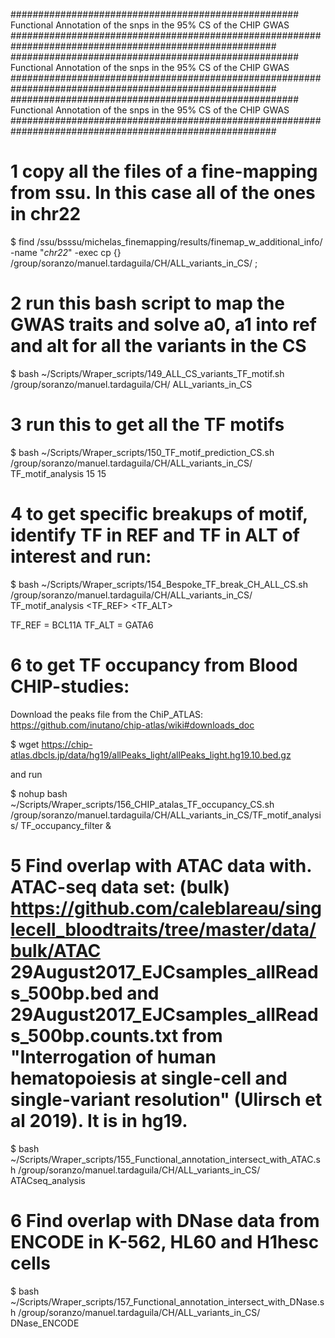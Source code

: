 ####################################################	Functional Annotation of the snps in the 95% CS of the CHIP GWAS ########################################################################################################
####################################################	Functional Annotation of the snps in the 95% CS of the CHIP GWAS ########################################################################################################
####################################################	Functional Annotation of the snps in the 95% CS of the CHIP GWAS ########################################################################################################

# 1 copy all the files of a fine-mapping from ssu. In this case all of the ones in chr22

$ find /ssu/bsssu/michelas_finemapping/results/finemap_w_additional_info/ -name "*chr22*" -exec cp {} /group/soranzo/manuel.tardaguila/CH/ALL_variants_in_CS/ \;

# 2 run this bash script to map the GWAS traits and solve a0, a1 into ref and alt for all the variants in the CS

$ bash ~/Scripts/Wraper_scripts/149_ALL_CS_variants_TF_motif.sh /group/soranzo/manuel.tardaguila/CH/ ALL_variants_in_CS

# 3 run this to get all the TF motifs

$ bash ~/Scripts/Wraper_scripts/150_TF_motif_prediction_CS.sh /group/soranzo/manuel.tardaguila/CH/ALL_variants_in_CS/ TF_motif_analysis 15 15

# 4 to get specific breakups of motif, identify TF in REF and TF in ALT of interest and run:

$ bash ~/Scripts/Wraper_scripts/154_Bespoke_TF_break_CH_ALL_CS.sh /group/soranzo/manuel.tardaguila/CH/ALL_variants_in_CS/ TF_motif_analysis <TF_REF> <TF_ALT>

TF_REF = BCL11A
TF_ALT = GATA6

# 6 to get TF occupancy from Blood CHIP-studies:

Download the peaks file from the ChiP_ATLAS: https://github.com/inutano/chip-atlas/wiki#downloads_doc

$ wget https://chip-atlas.dbcls.jp/data/hg19/allPeaks_light/allPeaks_light.hg19.10.bed.gz

and run

$ nohup bash ~/Scripts/Wraper_scripts/156_CHIP_atalas_TF_occupancy_CS.sh /group/soranzo/manuel.tardaguila/CH/ALL_variants_in_CS/TF_motif_analysis/ TF_occupancy_filter &

# 5 Find overlap with ATAC data with. ATAC-seq data set: (bulk) https://github.com/caleblareau/singlecell_bloodtraits/tree/master/data/bulk/ATAC 29August2017_EJCsamples_allReads_500bp.bed and 29August2017_EJCsamples_allReads_500bp.counts.txt from "Interrogation of human hematopoiesis at single-cell and single-variant resolution" (Ulirsch et al 2019). It is in hg19.

$ bash ~/Scripts/Wraper_scripts/155_Functional_annotation_intersect_with_ATAC.sh /group/soranzo/manuel.tardaguila/CH/ALL_variants_in_CS/ ATACseq_analysis

# 6 Find overlap with DNase data from ENCODE in K-562, HL60 and H1hesc cells

$ bash ~/Scripts/Wraper_scripts/157_Functional_annotation_intersect_with_DNase.sh /group/soranzo/manuel.tardaguila/CH/ALL_variants_in_CS/ DNase_ENCODE
